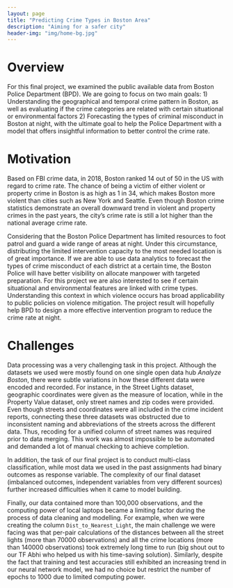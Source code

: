 ```yaml
---
layout: page
title: "Predicting Crime Types in Boston Area"
description: "Aiming for a safer city"
header-img: "img/home-bg.jpg"
---
```


# Overview

For this final project, we examined the public available data from Boston Police Department (BPD). We are going to focus on two main goals: 1) Understanding the geographical and temporal crime pattern in Boston, as well as evaluating if the crime categories are related with certain situational or environmental factors 2) Forecasting the types of criminal misconduct in Boston at night, with the ultimate goal to help the Police Department with a model that offers insightful information to better control the crime rate.

# Motivation

Based on FBI crime data, in 2018, Boston ranked 14 out of 50 in the US with regard to crime rate. The chance of being a victim of either violent or property crime in Boston is as high as 1 in 34, which makes Boston more violent than cities such as New York and Seattle. Even though Boston crime statistics demonstrate an overall downward trend in violent and property crimes in the past years, the city’s crime rate is still a lot higher than the national average crime rate.

Considering that the Boston Police Department has limited resources to foot patrol and guard a wide range of areas at night. Under this circumstance, distributing the limited intervention capacity to the most needed location is of great importance. If we are able to use data analytics to forecast the types of crime misconduct of each district at a certain time, the Boston Police will have better visibility on allocate manpower with targeted preparation. For this project we are also interested to see if certain situational and environmental features are linked with crime types. Understanding this context in which violence occurs has broad applicability to public policies on violence mitigation. The project result will hopefully help BPD to design a more effective intervention program to reduce the crime rate at night.

# Challenges
Data processing was a very challenging task in this project. Although the datasets we used were mostly found on one single open data hub *Analyze Boston*, there were subtle variations in how these different data were encoded and recorded. For instance, in the Street Lights dataset, geographic coordinates were given as the measure of location, while in the Property Value dataset, only street names and zip codes were provided. Even though streets and coordinates were all included in the crime incident reports, connecting these three datasets was obstructed due to inconsistent naming and abbreviations of the streets across the different data. Thus, recoding for a unified column of street names was required prior to data merging. This work was almost impossible to be automated and demanded a lot of manual checking to achieve completion.

In addition, the task of our final project is to conduct multi-class classification, while most data we used in the past assignments had binary outcomes as response variable. The complexity of our final dataset (imbalanced outcomes, independent variables from very different sources) further increased difficulties when it came to model building.

Finally, our data contained more than 100,000 observations, and the computing power of local laptops became a limiting factor during the process of data cleaning and modelling. For example, when we were creating the column `Dist_to_Nearest_Light`, the main challenge we were facing was that per-pair calculations of the distances between all the street lights (more than 70000 observations) and all the crime locations (more than 140000 observations) took extremely long time to run (big shout out to our TF Abhi who helped us with his time-saving solution). Similarly, despite the fact that training and test accuracies still exhibited an increasing trend in our neural network model, we had no choice but restrict the number of epochs to 1000 due to limited computing power.
